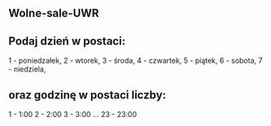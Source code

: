 ## Wolne-sale-UWR

## Podaj dzień w postaci:
1 - poniedzałek,
2 - wtorek,
3 - środa,
4 - czwartek,
5 - piątek,
6 - sobota,
7 - niedziela,
<br>
## oraz godzinę w postaci liczby:
1 - 1:00
2 - 2:00
3 - 3:00
...
23 - 23:00
